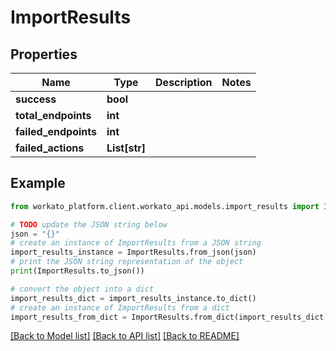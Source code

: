 # ImportResults


## Properties

Name | Type | Description | Notes
------------ | ------------- | ------------- | -------------
**success** | **bool** |  | 
**total_endpoints** | **int** |  | 
**failed_endpoints** | **int** |  | 
**failed_actions** | **List[str]** |  | 

## Example

```python
from workato_platform.client.workato_api.models.import_results import ImportResults

# TODO update the JSON string below
json = "{}"
# create an instance of ImportResults from a JSON string
import_results_instance = ImportResults.from_json(json)
# print the JSON string representation of the object
print(ImportResults.to_json())

# convert the object into a dict
import_results_dict = import_results_instance.to_dict()
# create an instance of ImportResults from a dict
import_results_from_dict = ImportResults.from_dict(import_results_dict)
```
[[Back to Model list]](../README.md#documentation-for-models) [[Back to API list]](../README.md#documentation-for-api-endpoints) [[Back to README]](../README.md)


